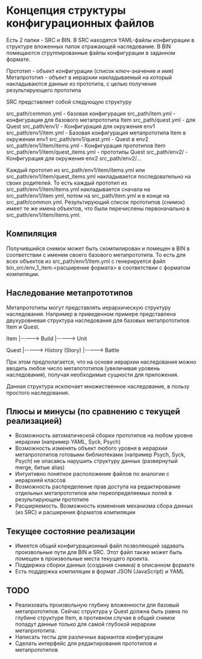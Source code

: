 Концепция структуры конфигурационных файлов
====

Есть 2 папки - SRC и BIN. В SRC находятся YAML-файлы конфигурации в структуре вложенных папок отражающей наследование. В BIN помещаются сгруппированные файлы конфигурации в заданном формате.

Прототип - объект конфигурации (список ключ-значение и имя)
Метапрототип - объект в иерархии накладываемый на который накладываются данные из прототипа, с целью получения результирующего прототипа

SRC представляет собой следующую структуру

src_path/common.yml - базовая конфигурация 
src_path/item.yml - конфигурация для базового метапрототипа Item
src_path/quest.yml - для Quest 
src_path/env1/ - Конфигурация для окружения env1
src_path/env1/item.yml - Базовая конфигурация метапрототипа Item в окружении env1
src_path/env1/quest.yml - Quest в env2
src_path/env1/item/items.yml - Конфигурация прототипов Item
src_path/env1/item/quest_items.yml - прототипы Quest
src_path/env2/ - Конфигурация для окружения env2
src_path/env2/...

Каждый прототип из src_path/env1/item/items.yml или src_path/env1/item/quest_items.yml накладывается последовательно на своих родителей. То есть каждый прототип из src_path/env1/item/items.yml накладывается сначала на src_path/env1/item.yml, потом на src_path/item.yml и в конце на src_path/common.yml. Результирующий список прототипов (снимок) имеет те же имена объектов, что были перечислены первоначально в src_path/env1/item/items.yml.

Компиляция
-----

Получившийся снимок может быть скомпилирован и помещен в BIN в соответствии с именем своего базового метапрототипа. То есть для всех объектов из src_path/env1/item.yml с генерируется файл bin_src/env_1_item.<расширение формата> в соответствии с форматом компиляции.

Наследование метапрототипов
-----

Метапрототипы могут представлять иерархическую структуру наследования. Например в приведенном примере представлена двухуровневая структура наследования для базовых метапрототипов Item и Quest.

Item
|-----> Build
|-----> Unit

Quest
|-----> History (Story)
|-----> Battle

При этом предполагается, что на основе иерархии наследования можно вводить любое число метапототипов (увеличивая уровень наследования), получая необходимые сущности для приложения.

Данная структура исключает множественное наследование, в пользу простого наследования.

Плюсы и минусы (по сравнению с текущей реализацией)
-----

+ Возможность автоматической сборки прототипов на любом уровне иерархии (например YAML, Syck, Psych)
+ Возможность изменять объект любого уровня в иерархии метапрототипов готовыми библиотеками (например Psych, Syck, Psych) не опасаясь нарушить структуру данных (развернутый merge, битые alias)
+ Интуитивно понятное расположение файлов по аналогии с иерархией классов
+ Возможность распределение прав доступа на редактирование отдельных метапрототипов или переопределяемых полей в результирующем прототипе
+ Расширяемость. Возможность изменения механизма сбора данных (из SRC) и расширения форматов компиляции

Текущее состояние реализации
-----

* Имеется общий конфигурационный файл позволяющий задавать произвольные пути для BIN и SRC. Этот файл также может быть помещен в произвольные места текущего проекта.
* Поддержка сборки данных (создания снимка) в описанном формате
* Есть поддержка компиляции в формат JSON (JavaScript) и YAML

TODO
-----

* Реализовать произвольную глубину вложенности для базовый метапрототипов. Сейчас структура у Quest должна быть равна по глубине структуре Item, в противном случае в общий снимок попадут данные только для самой глубокой иерархии метапрототипа.
* Написать тесты для различных вариантов конфигурации
* Сделать интерфейс для редактирования прототипов и метапрототипов

